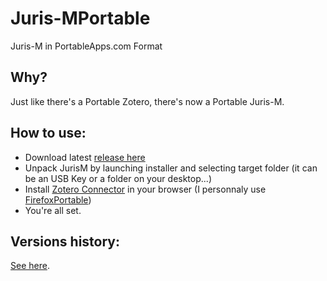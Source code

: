 # Juris-MPortable
Juris-M in PortableApps.com Format


  
Why?
-----
Just like there's a Portable Zotero, there's now a Portable Juris-M.
  
How to use:
-----
- Download latest [release here](https://github.com/pedrom34/JurisMPortable/releases/latest)
- Unpack JurisM by launching installer and selecting target folder (it can be an USB Key or a folder on your desktop...)
- Install [Zotero Connector](https://www.zotero.org/download/) in your browser (I personnaly use [FirefoxPortable](https://portableapps.com/apps/internet/firefox_portable/localization))
- You're all set.
  
Versions history:
----
[See here](changelog.md).
